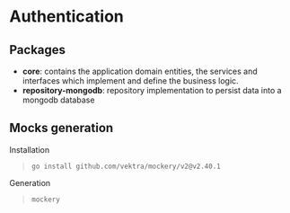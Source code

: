 # Authentication
## Packages
- **core**: contains the application domain entities, the services and interfaces which implement and define the business logic.
- **repository-mongodb**: repository implementation to persist data into a mongodb database

## Mocks generation
Installation

>`go install github.com/vektra/mockery/v2@v2.40.1`

Generation

>`mockery`